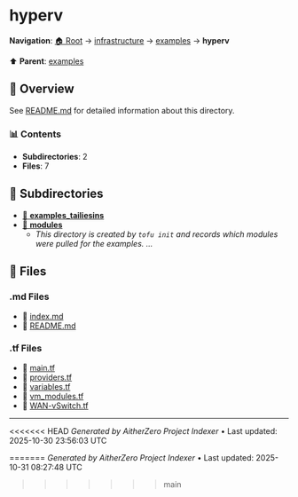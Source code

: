 # hyperv

**Navigation**: [🏠 Root](../../../index.md) → [infrastructure](../../index.md) → [examples](../index.md) → **hyperv**

⬆️ **Parent**: [examples](../index.md)

## 📖 Overview

See [README.md](./README.md) for detailed information about this directory.

### 📊 Contents

- **Subdirectories**: 2
- **Files**: 7

## 📁 Subdirectories

- [📂 **examples_tailiesins**](./examples_tailiesins/index.md)
- [📂 **modules**](./modules/index.md)
  - *This directory is created by `tofu init` and records which modules were pulled for the examples. ...*

## 📄 Files

### .md Files

- 📝 [index.md](./index.md)
- 📝 [README.md](./README.md)

### .tf Files

- 📄 [main.tf](./main.tf)
- 📄 [providers.tf](./providers.tf)
- 📄 [variables.tf](./variables.tf)
- 📄 [vm_modules.tf](./vm_modules.tf)
- 📄 [WAN-vSwitch.tf](./WAN-vSwitch.tf)

---

<<<<<<< HEAD
*Generated by AitherZero Project Indexer* • Last updated: 2025-10-30 23:56:03 UTC

=======
*Generated by AitherZero Project Indexer* • Last updated: 2025-10-31 08:27:48 UTC
>>>>>>> main
